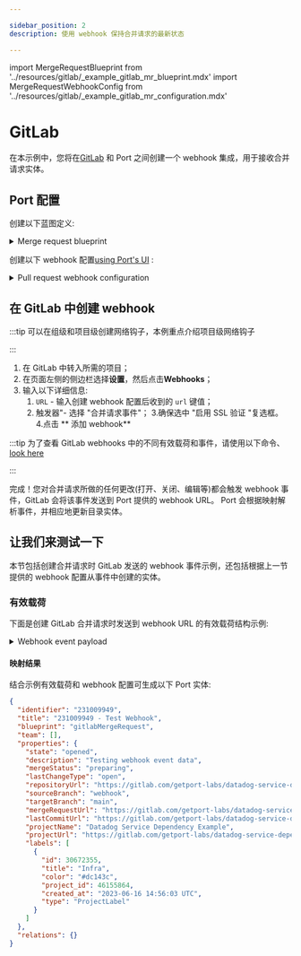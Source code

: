 ```yaml
---

sidebar_position: 2
description: 使用 webhook 保持合并请求的最新状态

---
```


import MergeRequestBlueprint from '../resources/gitlab/_example_gitlab_mr_blueprint.mdx'
import MergeRequestWebhookConfig from '../resources/gitlab/_example_gitlab_mr_configuration.mdx'

# GitLab

在本示例中，您将在[GitLab](https://about.gitlab.com/) 和 Port 之间创建一个 webhook 集成，用于接收合并请求实体。

## Port 配置

创建以下蓝图定义: 

<details>
<summary>Merge request blueprint</summary>

<MergeRequestBlueprint/>

</details>

创建以下 webhook 配置[using Port's UI](/build-your-software-catalog/sync-data-to-catalog/webhook/?operation=ui#configuring-webhook-endpoints) : 

<details>
<summary>Pull request webhook configuration</summary>

1. **基本信息** 选项卡 - 填写以下详细信息: 
    1.title: `Gitlab mapper`；
    2.标识符 : `gitlab_mapper`；
    3.Description : `将 Gitlab 合并请求映射到 Port` 的 webhook 配置；
    4.图标 : `Gitlab`；
2. **集成配置**选项卡 - 填写以下 JQ 映射: 
   <MergeRequestWebhookConfig/>
3.向下滚动到**高级设置**，输入以下详细信息: 
    1.请求标识符路径: `.headers.X-Gitlab-Event-Uuid`；
    2.点击页面底部的**保存**。

</details>

## 在 GitLab 中创建 webhook

:::tip 可以在组级和项目级创建网络钩子，本例重点介绍项目级网络钩子

:::

1. 在 GitLab 中转入所需的项目；
2. 在页面左侧的侧边栏选择**设置**，然后点击**Webhooks**；
3. 输入以下详细信息: 
    1. `URL` - 输入创建 webhook 配置后收到的 `url` 键值；
    2. 触发器"- 选择 "合并请求事件"；
    3.确保选中 "启用 SSL 验证 "复选框。
4.点击 ** 添加 webhook**

:::tip 为了查看 GitLab webhooks 中的不同有效载荷和事件，请使用以下命令、[look here](https://docs.gitlab.com/ee/user/project/integrations/webhook_events.html)

:::

完成！您对合并请求所做的任何更改(打开、关闭、编辑等)都会触发 webhook 事件，GitLab 会将该事件发送到 Port 提供的 webhook URL。 Port 会根据映射解析事件，并相应地更新目录实体。

## 让我们来测试一下

本节包括创建合并请求时 GitLab 发送的 webhook 事件示例，还包括根据上一节提供的 webhook 配置从事件中创建的实体。

### 有效载荷

下面是创建 GitLab 合并请求时发送到 webhook URL 的有效载荷结构示例: 

<details>
<summary> Webhook event payload</summary>

```json showLineNumbers
{
  "object_kind": "merge_request",
  "event_type": "merge_request",
  "user": {
    "id": 6152768,
    "name": "Your Name",
    "username": "username",
    "avatar_url": "https://secure.gravatar.com/avatar/9df2ac1caa70b0a67ff0561f7d0363e5?s=80&d=identicon",
    "email": "[REDACTED]"
  },
  "project": {
    "id": 46155864,
    "name": "Datadog Service Dependency Example",
    "web_url": "https://gitlab.com/getport-labs/datadog-service-dependency-example",
    "namespace": "port-labs",
    "default_branch": "main",
    "homepage": "https://gitlab.com/getport-labs/datadog-service-dependency-example",
    "url": "git@gitlab.com:getport-labs/datadog-service-dependency-example.git"
  },
  "object_attributes": {
    "assignee_id": 6152768,
    "author_id": 6152768,
    "created_at": "2023-06-16 14:56:31 UTC",
    "description": "Testing webhook event data",
    "id": 231009949,
    "iid": 1,
    "merge_status": "preparing",
    "merge_when_pipeline_succeeds": false,
    "milestone_id": "None",
    "source_branch": "webhook",
    "source_project_id": 46155864,
    "state_id": 1,
    "target_branch": "main",
    "target_project_id": 46155864,
    "title": "Test Webhook",
    "updated_at": "2023-06-16 14:56:31 UTC",
    "url": "https://gitlab.com/getport-labs/datadog-service-dependency-example/-/merge_requests/1",
    "source": {
      "id": 46155864,
      "name": "Datadog Service Dependency Example",
      "default_branch": "main",
      "homepage": "https://gitlab.com/getport-labs/datadog-service-dependency-example",
      "url": "git@gitlab.com:getport-labs/datadog-service-dependency-example.git"
    },
    "target": {
      "id": 46155864,
      "name": "Datadog Service Dependency Example"
    },
    "last_commit": {
      "id": "8bca1b72fc7d18d77d3e48f8d3b332165ff94898",
      "message": "finalize docs\n",
      "title": "finalize docs",
      "timestamp": "2023-05-22T17:27:13+00:00",
      "url": "https://gitlab.com/getport-labs/datadog-service-dependency-example/-/commit/8bca1b72fc7d18d77d3e48f8d3b332165ff94898",
      "author": {
        "name": "username",
        "email": "user@domain.com"
      }
    },
    "assignee_ids": [6152768],
    "reviewer_ids": [],
    "labels": [
      {
        "id": 30672355,
        "title": "Infra",
        "color": "#dc143c",
        "project_id": 46155864,
        "created_at": "2023-06-16 14:56:03 UTC",
        "type": "ProjectLabel"
      }
    ],
    "state": "opened",
    "first_contribution": true,
    "action": "open"
  },
  "labels": [
    {
      "id": 30672355,
      "title": "Infra",
      "color": "#dc143c",
      "project_id": 46155864,
      "created_at": "2023-06-16 14:56:03 UTC",
      "type": "ProjectLabel"
    }
  ],
  "changes": {},
  "repository": {
    "name": "Datadog Service Dependency Example",
    "url": "git@gitlab.com:getport-labs/datadog-service-dependency-example.git",
    "homepage": "https://gitlab.com/getport-labs/datadog-service-dependency-example"
  },
  "assignees": [
    {
      "id": 6152768,
      "name": "Your Name",
      "username": "username",
      "avatar_url": "https://secure.gravatar.com/avatar/9df2ac1caa70b0a67ff0561f7d0363e5?s=80&d=identicon",
      "email": "[REDACTED]"
    }
  ]
}
```

</details>

#### 映射结果

结合示例有效载荷和 webhook 配置可生成以下 Port 实体: 

```json showLineNumbers
{
  "identifier": "231009949",
  "title": "231009949 - Test Webhook",
  "blueprint": "gitlabMergeRequest",
  "team": [],
  "properties": {
    "state": "opened",
    "description": "Testing webhook event data",
    "mergeStatus": "preparing",
    "lastChangeType": "open",
    "repositoryUrl": "https://gitlab.com/getport-labs/datadog-service-dependency-example",
    "sourceBranch": "webhook",
    "targetBranch": "main",
    "mergeRequestUrl": "https://gitlab.com/getport-labs/datadog-service-dependency-example/-/merge_requests/1",
    "lastCommitUrl": "https://gitlab.com/getport-labs/datadog-service-dependency-example/-/commit/8bca1b72fc7d18d77d3e48f8d3b332165ff94898",
    "projectName": "Datadog Service Dependency Example",
    "projectUrl": "https://gitlab.com/getport-labs/datadog-service-dependency-example",
    "labels": [
      {
        "id": 30672355,
        "title": "Infra",
        "color": "#dc143c",
        "project_id": 46155864,
        "created_at": "2023-06-16 14:56:03 UTC",
        "type": "ProjectLabel"
      }
    ]
  },
  "relations": {}
}
```